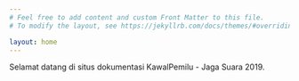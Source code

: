 ```yaml
---
# Feel free to add content and custom Front Matter to this file.
# To modify the layout, see https://jekyllrb.com/docs/themes/#overriding-theme-defaults

layout: home
---
```


Selamat datang di situs dokumentasi KawalPemilu - Jaga Suara 2019.


